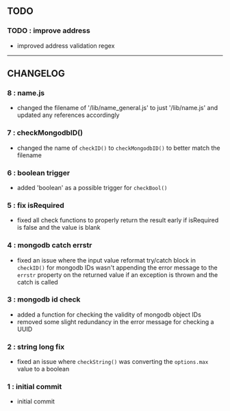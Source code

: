 ## TODO

### TODO : improve address
- improved address validation regex

---

## CHANGELOG

### 8 : name.js
- changed the filename of '/lib/name_general.js' to just '/lib/name.js' and updated any references accordingly

### 7 : checkMongodbID()
- changed the name of `checkID()` to `checkMongodbID()` to better match the filename

### 6 : boolean trigger
- added 'boolean' as a possible trigger for `checkBool()`

### 5 : fix isRequired
- fixed all check functions to properly return the result early if isRequired is false and the value is blank

### 4 : mongodb catch errstr
- fixed an issue where the input value reformat try/catch block in `checkID()` for mongodb IDs wasn't appending the error message to the `errstr` property on the returned value if an exception is thrown and the catch is called

### 3 : mongodb id check
- added a function for checking the validity of mongodb object IDs
- removed some slight redundancy in the error message for checking a UUID

### 2 : string long fix
- fixed an issue where `checkString()` was converting the `options.max` value to a boolean

### 1 : initial commit
- initial commit
